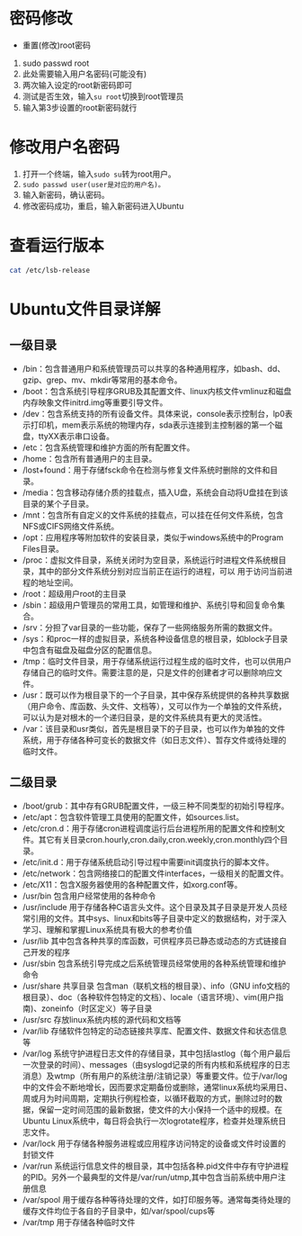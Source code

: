 # 密码修改
* 重置(修改)root密码
1. sudo passwd root
2. 此处需要输入用户名密码(可能没有)
3. 两次输入设定的root新密码即可
4. 测试是否生效，输入```su root```切换到root管理员
5. 输入第3步设置的root新密码就行
# 修改用户名密码
1. 打开一个终端，输入```sudo su```转为root用户。
2. ```sudo passwd user(user是对应的用户名)。```
3. 输入新密码，确认密码。
4. 修改密码成功，重启，输入新密码进入Ubuntu
# 查看运行版本
```bash
cat /etc/lsb-release
```
# Ubuntu文件目录详解
## 一级目录
* /bin：包含普通用户和系统管理员可以共享的各种通用程序，如bash、dd、gzip、grep、mv、mkdir等常用的基本命令。
* /boot：包含系统引导程序GRUB及其配置文件、linux内核文件vmlinuz和磁盘内存映象文件initrd.img等重要引导文件。
* /dev：包含系统支持的所有设备文件。具体来说，console表示控制台，lp0表示打印机，mem表示系统的物理内存，sda表示连接到主控制器的第一个磁盘，ttyXX表示串口设备。
* /etc：包含系统管理和维护方面的所有配置文件。
* /home：包含所有普通用户的主目录。
* /lost+found：用于存储fsck命令在检测与修复文件系统时删除的文件和目录。
* /media：包含移动存储介质的挂载点，插入U盘，系统会自动将U盘挂在到该目录的某个子目录。
* /mnt：包含所有自定义的文件系统的挂载点，可以挂在任何文件系统，包含NFS或CIFS网络文件系统。
* /opt：应用程序等附加软件的安装目录，类似于windows系统中的Program Files目录。
* /proc：虚拟文件目录，系统关闭时为空目录，系统运行时进程文件系统根目录，其中的部分文件系统分别对应当前正在运行的进程，可以 用于访问当前进程的地址空间。
* /root：超级用户root的主目录
* /sbin：超级用户管理员的常用工具，如管理和维护、系统引导和回复命令集合。
* /srv：分担了var目录的一些功能，保存了一些网络服务所需的数据文件。
* /sys：和proc一样的虚拟目录，系统各种设备信息的根目录，如block子目录中包含有磁盘及磁盘分区的配置信息。
* /tmp：临时文件目录，用于存储系统运行过程生成的临时文件，也可以供用户存储自己的临时文件。需要注意的是，只是文件的创建者才可以删除响应文件。
* /usr：既可以作为根目录下的一个子目录，其中保存系统提供的各种共享数据（用户命令、库函数、头文件、文档等），又可以作为一个单独的文件系统，可以认为是对根木的一个递归目录，是的文件系统具有更大的灵活性。
* /var：该目录和usr类似，首先是根目录下的子目录，也可以作为单独的文件系统，用于存储各种可变长的数据文件（如日志文件）、暂存文件或待处理的临时文件。
## 二级目录
* /boot/grub：其中存有GRUB配置文件，一级三种不同类型的初始引导程序。
* /etc/apt：包含软件管理工具使用的配置文件，如sources.list。
* /etc/cron.d：用于存储cron进程调度运行后台进程所用的配置文件和控制文件。其它有关目录cron.hourly,cron.daily,cron.weekly,cron.monthly四个目录。
* /etc/init.d：用于存储系统启动引导过程中需要init调度执行的脚本文件。
* /etc/network：包含网络接口的配置文件interfaces，一级相关的配置文件。
* /etc/X11：包含X服务器使用的各种配置文件，如xorg.conf等。
* /usr/bin 包含用户经常使用的各种命令
* /usr/include 用于存储各种C语言头文件。这个目录及其子目录是开发人员经常引用的文件。其中sys、linux和bits等子目录中定义的数据结构，对于深入学习、理解和掌握Linux系统具有极大的参考价值
* /usr/lib 其中包含各种共享的库函数，可供程序员已静态或动态的方式链接自己开发的程序
* /usr/sbin 包含系统引导完成之后系统管理员经常使用的各种系统管理和维护命令
* /usr/share 共享目录 包含man（联机文档的根目录）、info（GNU info文档的根目录）、doc（各种软件包特定的文档）、locale（语言环境）、vim(用户指南)、zoneinfo（时区定义）等子目录
* /usr/src 存放linux系统内核的源代码和文档等
* /var/lib 存储软件包特定的动态链接共享库、配置文件、数据文件和状态信息等
* /var/log 系统守护进程日志文件的存储目录，其中包括lastlog（每个用户最后一次登录的时间）、messages（由syslogd记录的所有内核和系统程序的日志消息）及wtmp（所有用户的系统注册/注销记录）等重要文件。位于/var/log中的文件会不断地增长，因而要求定期备份或删除，通常linux系统均采用日、周或月为时间周期，定期执行例程检查，以循环截取的方式，删除过时的数据，保留一定时间范围的最新数据，使文件的大小保持一个适中的规模。在Ubuntu Linux系统中，每日将会执行一次logrotate程序，检查并处理系统日志文件。
* /var/lock 用于存储各种服务进程或应用程序访问特定的设备或文件时设置的封锁文件
* /var/run 系统运行信息文件的根目录，其中包括各种.pid文件中存有守护进程的PID。另外一个最典型的文件是/var/run/utmp,其中包含当前系统中用户注册信息
* /var/spool 用于缓存各种等待处理的文件，如打印服务等。通常每类待处理的缓存文件均位于各自的子目录中，如/var/spool/cups等
* /var/tmp 用于存储各种临时文件
